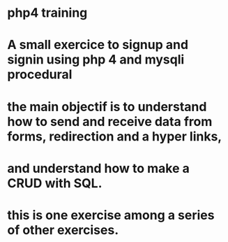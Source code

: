# php4 training

# A small exercice to signup and signin using php 4 and mysqli procedural 

# the main objectif is to understand how to send and receive data from forms, redirection and a hyper links,

# and understand how to make a CRUD with SQL.

# this is one exercise among a series of other exercises. 
